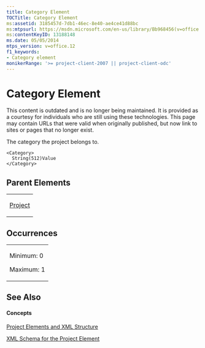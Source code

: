 ```yaml
---
title: Category Element
TOCTitle: Category Element
ms:assetid: 3185457d-7db1-46ec-8e40-ae4ce41d88bc
ms:mtpsurl: https://msdn.microsoft.com/en-us/library/Bb968456(v=office.12)
ms:contentKeyID: 13188148
ms.date: 05/05/2014
mtps_version: v=office.12
f1_keywords:
- Category element
monikerRange: '>= project-client-2007 || project-client-odc'
---
```


# Category Element

This content is outdated and is no longer being maintained. It is provided as a courtesy for individuals who are still using these technologies. This page may contain URLs that were valid when originally published, but now link to sites or pages that no longer exist.

The category the project belongs to.

    <Category>
      String(512)Value
    </Category>

## Parent Elements

<table>
<colgroup>
<col style="width: 100%" />
</colgroup>
<tbody>
<tr class="odd">
<td><p><a href="bb968701(v=office.12).md">Project</a></p></td>
</tr>
</tbody>
</table>

## Occurrences

<table>
<colgroup>
<col style="width: 100%" />
</colgroup>
<tbody>
<tr class="odd">
<td><p>Minimum: 0</p>
<p>Maximum: 1</p></td>
</tr>
</tbody>
</table>

## See Also

#### Concepts

[Project Elements and XML Structure](bb968439\(v=office.12\).md)

[XML Schema for the Project Element](bb968695\(v=office.12\).md)

